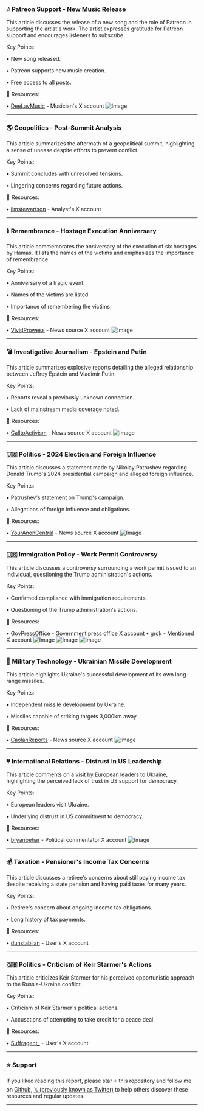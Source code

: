 ### 🎶 Patreon Support - New Music Release

This article discusses the release of a new song and the role of Patreon in supporting the artist's work.  The artist expresses gratitude for Patreon support and encourages listeners to subscribe.

Key Points:

• New song released.


• Patreon supports new music creation.


• Free access to all posts.


🔗 Resources:

• [DeeLavMusic](https://x.com/DeeLavMusic) - Musician's X account
![Image](https://pbs.twimg.com/media/GypY6O5W8AADaZX?format=jpg&name=small)


---

### 🌎 Geopolitics - Post-Summit Analysis

This article summarizes the aftermath of a geopolitical summit, highlighting a sense of unease despite efforts to prevent conflict.

Key Points:

• Summit concludes with unresolved tensions.


•  Lingering concerns regarding future actions.


🔗 Resources:

• [jimstewartson](https://x.com/jimstewartson) - Analyst's X account

---

### 🕯️ Remembrance - Hostage Execution Anniversary

This article commemorates the anniversary of the execution of six hostages by Hamas.  It lists the names of the victims and emphasizes the importance of remembrance.

Key Points:

• Anniversary of a tragic event.


• Names of the victims are listed.


• Importance of remembering the victims.

🔗 Resources:

• [VividProwess](https://x.com/VividProwess) - News source X account
![Image](https://pbs.twimg.com/media/GypaFUoXoAAowFx?format=png&name=small)


---

### 💣 Investigative Journalism - Epstein and Putin

This article summarizes explosive reports detailing the alleged relationship between Jeffrey Epstein and Vladimir Putin.

Key Points:

• Reports reveal a previously unknown connection.


• Lack of mainstream media coverage noted.


🔗 Resources:

• [CalltoActivism](https://x.com/CalltoActivism) - News source X account
![Image](https://pbs.twimg.com/amplify_video_thumb/1957646878654300160/img/a6RYPLmnCdgATmgN.jpg)


---

### 🇺🇸 Politics - 2024 Election and Foreign Influence

This article discusses a statement made by Nikolay Patrushev regarding Donald Trump's 2024 presidential campaign and alleged foreign influence.

Key Points:

• Patrushev's statement on Trump's campaign.


• Allegations of foreign influence and obligations.


🔗 Resources:

• [YourAnonCentral](https://x.com/YourAnonCentral) - News source X account
![Image](https://pbs.twimg.com/media/GyoOgmbakAA7pSc?format=jpg&name=small)


---

### 🇺🇸 Immigration Policy - Work Permit Controversy

This article discusses a controversy surrounding a work permit issued to an individual, questioning the Trump administration's actions.


Key Points:

• Confirmed compliance with immigration requirements.


• Questioning of the Trump administration's actions.


🔗 Resources:

• [GovPressOffice](https://x.com/GovPressOffice) - Government press office X account
• [grok](https://x.com/grok) - Mentioned X account
![Image](https://pbs.twimg.com/media/GypLGuvakAAXwKJ?format=jpg&name=small)
![Image](https://pbs.twimg.com/media/Gyoy7bGXIAIuL-a?format=jpg&name=240x240)
![Image](https://pbs.twimg.com/media/GyozSTMWIAAwXnm?format=jpg&name=240x240)


---

### 🚀 Military Technology - Ukrainian Missile Development

This article highlights Ukraine's successful development of its own long-range missiles.

Key Points:

• Independent missile development by Ukraine.


• Missiles capable of striking targets 3,000km away.


🔗 Resources:

• [CaolanReports](https://x.com/CaolanReports) - News source X account
![Image](https://pbs.twimg.com/amplify_video_thumb/1957463259138641920/img/S49EhXTqT_jLmgSQ.jpg)


---

### 💔 International Relations - Distrust in US Leadership

This article comments on a visit by European leaders to Ukraine, highlighting the perceived lack of trust in US support for democracy.

Key Points:

• European leaders visit Ukraine.


•  Underlying distrust in US commitment to democracy.


🔗 Resources:

• [bryanbehar](https://x.com/bryanbehar) - Political commentator X account
![Image](https://pbs.twimg.com/media/GyqppwnaoAAzPPt?format=jpg&name=small)


---

### 💰 Taxation - Pensioner's Income Tax Concerns

This article discusses a retiree's concerns about still paying income tax despite receiving a state pension and having paid taxes for many years.

Key Points:

• Retiree's concern about ongoing income tax obligations.


• Long history of tax payments.


🔗 Resources:

• [dunstablian](https://x.com/dunstablian) - User's X account


---

### 🇬🇧 Politics - Criticism of Keir Starmer's Actions

This article criticizes Keir Starmer for his perceived opportunistic approach to the Russia-Ukraine conflict.

Key Points:

• Criticism of Keir Starmer's political actions.


• Accusations of attempting to take credit for a peace deal.


🔗 Resources:

• [Suffragent_](https://x.com/Suffragent_) - User's X account


---

### ⭐️ Support

If you liked reading this report, please star ⭐️ this repository and follow me on [Github](https://github.com/Drix10), [𝕏 (previously known as Twitter)](https://x.com/DRIX_10_) to help others discover these resources and regular updates.

---